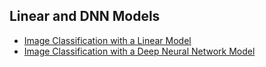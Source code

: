 ## Linear and DNN Models
- [Image Classification with a Linear Model](mnist_linear.ipynb)
- [Image Classification with a Deep Neural Network Model]()
